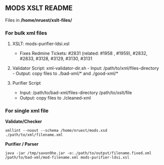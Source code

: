 ## MODS XSLT README

Files in **/home/nruest/xslt-files/**

### For bulk xml files

1. XSLT: mods-purifier-ldsi.xsl
    - Fixes Redmine Tickets: #2831 (related: #1958 , #1959), #2832, #2833, #3128, #3129, #3130, #3131
2.    Validator Script: xml-validator-dir.sh
    - Input:  /path/to/xml/files-directory 
    - Output: copy files to ./bad-xml/* and ./good-xml/*

3. Purifier Script
   - Input:  /path/to/bad-xml/files-directory /path/to/xslt/file 
   - Output: copy files to ./cleaned-xml
   
   
### For single xml file

**Validate/Checker**

``` xmllint --noout --schema /home/nruest/mods.xsd ./path/to/xml/filename.xml ```

**Purifier / Parser**

``` java -jar /tmp/saxon9he.jar -o:./path/to/output/filename.fixed.xml /path/to/bad-xml/mod-filename.xml mods-purifier-ldsi.xsl ```


